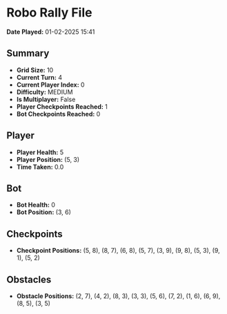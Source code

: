# Robo Rally File
**Date Played:** 01-02-2025 15:41

## Summary
- **Grid Size:** 10
- **Current Turn:** 4
- **Current Player Index:** 0
- **Difficulty:** MEDIUM
- **Is Multiplayer:** False
- **Player Checkpoints Reached:** 1
- **Bot Checkpoints Reached:** 0

## Player
- **Player Health:** 5
- **Player Position:** (5, 3)
- **Time Taken:** 0.0

## Bot
- **Bot Health:** 0
- **Bot Position:** (3, 6)

## Checkpoints
- **Checkpoint Positions:** (5, 8), (8, 7), (6, 8), (5, 7), (3, 9), (9, 8), (5, 3), (9, 1), (5, 2)

## Obstacles
- **Obstacle Positions:** (2, 7), (4, 2), (8, 3), (3, 3), (5, 6), (7, 2), (1, 6), (6, 9), (8, 5), (3, 5)

